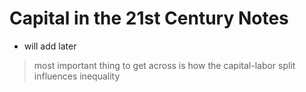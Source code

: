 # Capital in the 21st Century Notes

* will add later

> most important thing to get across is how the capital-labor split influences inequality